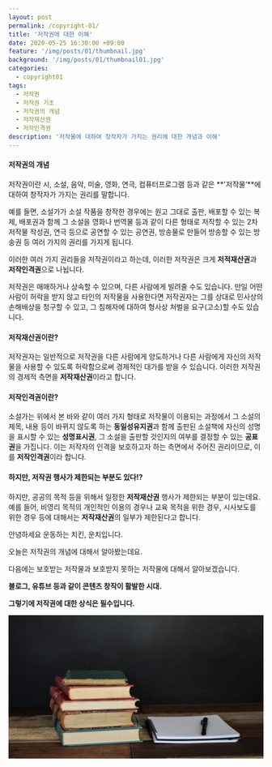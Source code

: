 ```yaml
---
layout: post
permalink: /copyright-01/
title: '저작권에 대한 이해'
date: 2020-05-25 16:30:00 +09:00
feature: '/img/posts/01/thumbnail.jpg'
background: '/img/posts/01/thumbnail01.jpg'
categories:
  - copyright01
tags:
  - 저작권
  - 저작권 기초
  - 저작권의 개념
  - 저작재산권
  - 저작인격권
description: '저작물에 대하여 창작자가 가지는 권리에 대한 개념과 이해'
---
```


#### 저작권의 개념

저작권이란 시, 소설, 음악, 미술, 영화, 연극, 컴퓨터프로그램 등과 같은 **'저작물’**에 대하여 창작자가 가지는 권리를 말합니다. 

예를 들면, 소설가가 소설 작품을 창작한 경우에는 원고 그대로 출판, 배포할 수 있는 복제, 배포권과 함께 그 소설을 영화나 번역물 등과 같이 다른 형태로 저작할 수 있는 2차저작물 작성권, 연극 등으로 공연할 수 있는 공연권, 방송물로 만들어 방송할 수 있는 방송권 등 여러 가지의 권리를 가지게 됩니다. 

이러한 여러 가지 권리들을 저작권이라고 하는데, 이러한 저작권은 크게 **저적재산권**과 **저작인격권**으로 나뉩니다.

저작권은 매매하거나 상속할 수 있으며, 다른 사람에게 빌려줄 수도 있습니다. 만일 어떤 사람이 허락을 받지 않고 타인의 저작물을 사용한다면 저작권자는 그를 상대로 민사상의 손해배상을 청구할 수 있고, 그 침해자에 대하여 형사상 처벌을 요구(고소)할 수도 있습니다.

#### 저작재산권이란?

저작권자는 일반적으로 저작권을 다른 사람에게 양도하거나 다른 사람에게 자신의 저작물을 사용할 수 있도록 허락함으로써 경제적인 대가를 받을 수 있습니다. 이러한 저작권의 경제적 측면을 **저작재산권**이라고 합니다.

#### 저작인격권이란?

소설가는 위에서 본 바와 같이 여러 가지 형태로 저작물이 이용되는 과정에서 그 소설의 제목, 내용 등이 바뀌지 않도록 하는 **동일성유지권**과 함께 출판된 소설책에 자신의 성명을 표시할 수 있는 **성명표시권**, 그 소설을 출판할 것인지의 여부를 결정할 수 있는 **공표권**을 가집니다. 이는 저작자의 인격을 보호하고자 하는 측면에서 주어진 권리이므로, 이를 **저작인격권**이라 합니다.

#### 하지만, 저작권 행사가 제한되는 부분도 있다!?

하지만, 공공의 목적 등을 위해서 일정한 **저작재산권** 행사가 제한되는 부분이 있는데요.  예를 들어, 비영리 목적의 개인적인 이용의 경우나 교육 목적을 위한 경우, 시사보도를 위한 경우 등에 대해서는 **저작재산권**의 일부가 제한된다고 합니다.

 

안녕하세요 운동하는 치킨, 운치입니다.

오늘은 저작권의 개념에 대해서 알아봤는데요.

다음에는 보호받는 저작물과 보호받지 못하는 저작물에 대해서 알아보겠습니다.





**블로그, 유튜브 등과 같이 콘텐츠 창작이 활발한 시대.**

**그렇기에 저작권에 대한 상식은 필수입니다.**

![그림1](/img/posts/01/header.jpg)

